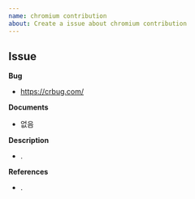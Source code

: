 ```yaml
---
name: chromium contribution
about: Create a issue about chromium contribution
---
```


## Issue

**Bug**

- https://crbug.com/

**Documents**

- 없음

**Description**

- .

**References**

- .
